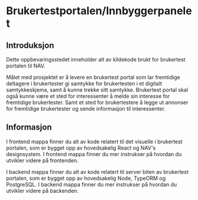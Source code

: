 # Brukertestportalen/Innbyggerpanelet

## Introduksjon

Dette oppbevaringsstedet inneholder alt av kildekode brukt for brukertest portalen til NAV.

Målet med prosjektet er å levere en brukertest portal som lar fremtidige deltagere i brukertester
gi samtykke for brukertesten i et digitalt samtykkeskjema, samt å kunne trekke sitt samtykke. Brukertest portal skal også kunne være et sted for interessenter å melde sin
interesse for fremtidige brukertester. Samt et sted for brukertestere å legge ut
annonser for fremtidige brukertester og sende informasjon til interessenter.

## Informasjon

I frontend mappa finner du alt av kode relatert til det visuelle i brukertest portalen, som er bygget opp
av hovedsakelig React og NAV's designsystem. I frontend mappa finner du mer instrukser på hvordan du utvikler
videre på frontenden.

I backend mappa finner du alt av kode relatert til server biten av brukertest portalen, som er bygget opp av
hovedsakelig Node, TypeORM og PostgreSQL. I backend mappa finner du mer instrukser på hvordan du utvikler videre på backenden.
